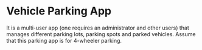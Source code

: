 # Vehicle Parking App

It is a multi-user app (one requires an administrator and other users) that manages different parking lots, parking spots and parked vehicles. Assume that this parking app is for 4-wheeler parking.